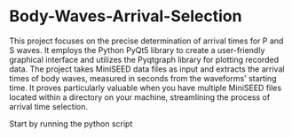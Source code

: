 # Body-Waves-Arrival-Selection
This project focuses on the precise determination of arrival times for P and S waves. It employs the Python PyQt5 library to create a user-friendly graphical interface and utilizes the Pyqtgraph library for plotting recorded data. The project takes MiniSEED data files as input and extracts the arrival times of body waves, measured in seconds from the waveforms' starting time. It proves particularly valuable when you have multiple MiniSEED files located within a directory on your machine, streamlining the process of arrival time selection.


Start by running the python script

